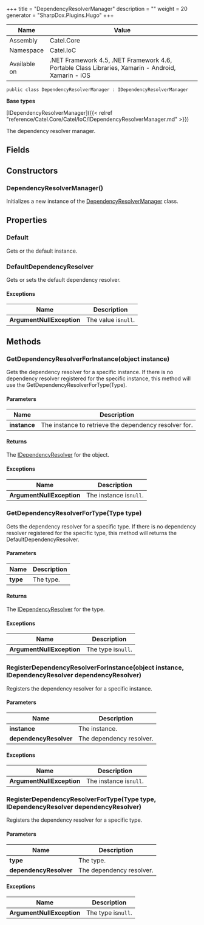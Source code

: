 

+++
title = "DependencyResolverManager" 
description = ""
weight = 20
generator = "SharpDox.Plugins.Hugo"
+++

Name|Value
---|---
Assembly|Catel.Core
Namespace|Catel.IoC
Available on|.NET Framework 4.5, .NET Framework 4.6, Portable Class Libraries, Xamarin - Android, Xamarin - iOS

```
public class DependencyResolverManager : IDependencyResolverManager
```

**Base types**

[IDependencyResolverManager]({{< relref "reference/Catel.Core/Catel/IoC/IDependencyResolverManager.md" >}})

The dependency resolver manager.

## Fields

## Constructors

### DependencyResolverManager()

Initializes a new instance of the [DependencyResolverManager](#) class.

## Properties

### Default

Gets or the default instance.

### DefaultDependencyResolver

Gets or sets the default dependency resolver.

#### Exceptions

Name|Description
---|---
**ArgumentNullException**|The value is`null`.

## Methods

### GetDependencyResolverForInstance(object instance)

Gets the dependency resolver for a specific instance. If there is no dependency resolver registered for the specific instance, this method will use the GetDependencyResolverForType(Type).

#### Parameters

Name|Description
---|---
**instance**|The instance to retrieve the dependency resolver for.

#### Returns

The [IDependencyResolver](#) for the object.

#### Exceptions

Name|Description
---|---
**ArgumentNullException**|The instance is`null`.

### GetDependencyResolverForType(Type type)

Gets the dependency resolver for a specific type. If there is no dependency resolver registered for the specific type, this method will returns the DefaultDependencyResolver.

#### Parameters

Name|Description
---|---
**type**|The type.

#### Returns

The [IDependencyResolver](#) for the type.

#### Exceptions

Name|Description
---|---
**ArgumentNullException**|The type is`null`.

### RegisterDependencyResolverForInstance(object instance, IDependencyResolver dependencyResolver)

Registers the dependency resolver for a specific instance.

#### Parameters

Name|Description
---|---
**instance**|The instance.
**dependencyResolver**|The dependency resolver.

#### Exceptions

Name|Description
---|---
**ArgumentNullException**|The instance is`null`.

### RegisterDependencyResolverForType(Type type, IDependencyResolver dependencyResolver)

Registers the dependency resolver for a specific type.

#### Parameters

Name|Description
---|---
**type**|The type.
**dependencyResolver**|The dependency resolver.

#### Exceptions

Name|Description
---|---
**ArgumentNullException**|The type is`null`.

